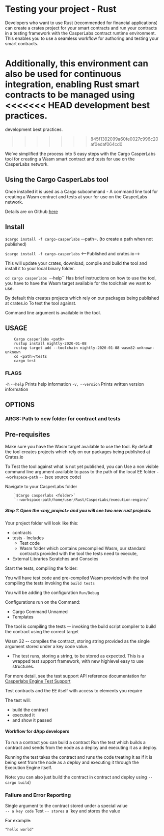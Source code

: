Testing your project - Rust
===========================

Developers who want to use Rust (recommended for financial applications)
can create a crates project for your smart contracts and run your
contracts in a testing framework with the CasperLabs contract runtime
environment. This enables you to use a seamless workflow for authoring
and testing your smart contracts.

Additionally, this environment can also be used for continuous
integration, enabling Rust smart contracts to be managed using
<<<<<<< HEAD
development best practices.  
=======
development best practices.
>>>>>>> 845f1392099a60fe0027c996c20af0edaf064cd0

We’ve simplified the process into 5 easy steps with the Cargo CasperLabs
tool for creating a Wasm smart contract and tests for use on the
CasperLabs network.

## Using the Cargo CasperLabs tool

Once installed it is used as a Cargo subcommand - A command line tool
for creating a Wasm contract and tests at your <path> for use on the
CasperLabs network.

Details are on Github
[here](https://github.com/CasperLabs/CasperLabs/tree/v0.14.0/execution-engine/cargo-casperlabs)




## Install

`$cargo install -f cargo-casperlabs` --path=. (to create a path when not published)

`$cargo install -f cargo-casperlabs` <--Published and crates.io-->

This will update your crates, download, compile and build the tool and
install it to your local binary folder.

`cd cargo casperlabs `--help`` Has brief instructions on how to use the
tool, you have to have the Wasm target available for the toolchain we
want to use.

By default this creates projects which rely on our packages being
published at crates.io To test the tool against.

Command line argument is available in the tool.

## USAGE

```shell
	Cargo casperlabs <path>
	rustup install nightly-2020-01-08
	rustup target add --toolchain nightly-2020-01-08 wasm32-unknown-unknown
	cd <path>/tests
	cargo test
```

### FLAGS

`-h` `--help` Prints help information
`-v,` `--version` Prints written version information

## OPTIONS

### ARGS:	<path>  Path to new folder for contract and tests


## Pre-requisites

Make sure you have the Wasm target available to use the tool. By default the tool creates projects which rely on our packages being
  published at Crates.io

To Test the tool against what is not yet published, you can Use a non visible command line argument available to pass to the
path of the local EE folder `--workspace-path` -- (see source code)

Navigate to your CasperLabs folder
```shell
    `$Cargo casperlabs <folder>`
    `--workspace-path/home/user/Rust/CasperLabs/execution-engine/`
```

##### Step 1: Open the <my_project> and you will see two new rust projects:

Your project folder will look like this:
- contracts
- tests - Includes
    - Test code
    - Wasm folder which contains precompiled Wasm, our standard contracts
      provided with the tool the tests need to execute,
-   External Libraries Scratches and Consoles

Start the tests, compiling the folder:

You will have test code and pre-compiled Wasm provided with the tool compiling the tests invoking the `build tests`

You will be adding the configuration `Run/Debug`

Configurations run on the Command:
- Cargo Command Unnamed
- Templates

The tool is compiling the tests -- invoking the build script compiler
to build the contract using the correct target

Wasm 32 -- compiles the contract, storing string provided as the single argument stored under a key code value.

- The test runs, storing a string, to be stored as expected. This is a wrapped test support framework, with new highlevel easy to use structures.

For more detail, see the test support API reference documentation for [Casperlabs Engine Test Support](https://docs.rs/casperlabs-engine-test-support)


Test contracts and the EE itself with access to elements you require

The test will:
- build the contract
- executed it
- and show it passed


#### Workflow for dApp developers
To run a contract you can build a contract Run the test which builds a
contract and sends from the node as a deploy and executing it as a
deploy.

Running the test takes the contract and runs the code treating it as if it is being sent from the node as a deploy and executing it through the Execution Engine itself.

Note: you can also just build the contract in contract and deploy using
`-- cargo build`)

### Failure and Error Reporting

Single argument to the contract stored under a special value  
`-- a key code`
Test `-- stores` a `key and stores the value

 For example:

 `"hello world"`

